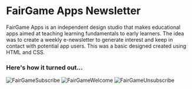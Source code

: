 # FairGame Apps Newsletter
FairGame Apps is an independent design studio that makes educational apps aimed at teaching learning fundamentals to early learners. The idea was to create a weekly e-newsletter to generate interest and keep in contact with potential app users. This was a basic designed created using HTML and CSS.

### Here's how it turned out...

![FairGameSubscribe](https://itstaraking.github.io/Fairgamenewsletter/FGAnewsletter/subscribeImage.png)
![FairGameWelcome](https://itstaraking.github.io/Fairgamenewsletter/FGAnewsletter/welcomeImage.png)
![FairGameUnsubscribe](https://itstaraking.github.io/Fairgamenewsletter/FGAnewsletter/unsubscribeImage.png)

